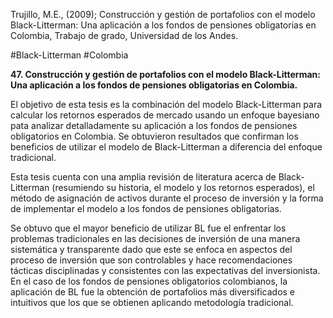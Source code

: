 Trujillo, M.E., (2009); Construcción y gestión de portafolios con el modelo Black-Litterman: Una aplicación a los fondos de pensiones obligatorias en Colombia, Trabajo de grado, Universidad de los Andes.           

#Black-Litterman #Colombia

**47. Construcción y gestión de portafolios con el modelo Black-Litterman: Una aplicación a los fondos de pensiones obligatorias en Colombia.**

El objetivo de esta tesis es la combinación del modelo Black-Litterman para calcular los retornos esperados de mercado usando un enfoque bayesiano pata analizar detalladamente su aplicación a los fondos de pensiones obligatorios en Colombia. Se obtuvieron resultados que confirman los beneficios de utilizar el modelo de Black-Litterman a diferencia del enfoque tradicional.

Esta tesis cuenta con una amplia revisión de literatura acerca de Black-Litterman (resumiendo su historia, el modelo y los retornos esperados), el método de asignación de activos durante el proceso de inversión y la forma de implementar el modelo a los fondos de pensiones obligatorias.

Se obtuvo que el mayor beneficio de utilizar BL fue el enfrentar los problemas tradicionales en las decisiones de inversión de una manera sistemática y transparente dado que este se enfoca en aspectos del proceso de inversión que son controlables y hace recomendaciones tácticas disciplinadas y consistentes con las expectativas del inversionista. En el caso de los fondos de pensiones obligatorios colombianos, la aplicación de BL fue la obtención de portafolios más diversificados e intuitivos que los que se obtienen aplicando metodología tradicional.

